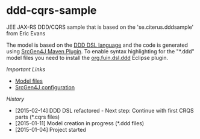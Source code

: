 ddd-cqrs-sample
===============

JEE JAX-RS DDD/CQRS sample that is based on the 'se.citerus.dddsample' from Eric Evans

The model is based on the [DDD DSL language](https://github.com/fuinorg/org.fuin.dsl.ddd/) and the code is generated using [SrcGen4J Maven Plugin](https://github.com/fuinorg/srcgen4j-maven/).
To enable syntax highlighting for the "*.ddd" model files you need to install the [org.fuin.dsl.ddd](https://github.com/fuinorg/org.fuin.dsl.ddd/) Eclipse plugin.

*Important Links*
- [Model files](https://github.com/fuinorg/ddd-cqrs-sample/tree/master/src/main/model)
- [SrcGen4J configuration](https://github.com/fuinorg/ddd-cqrs-sample/blob/master/srcgen4j-config.xml)

*History*
- [2015-02-14] DDD DSL refactored - Next step: Continue with first CRQS parts (*.cqrs files) 
- [2015-01-11] Model creation in progress (*.ddd files)
- [2015-01-04] Project started

